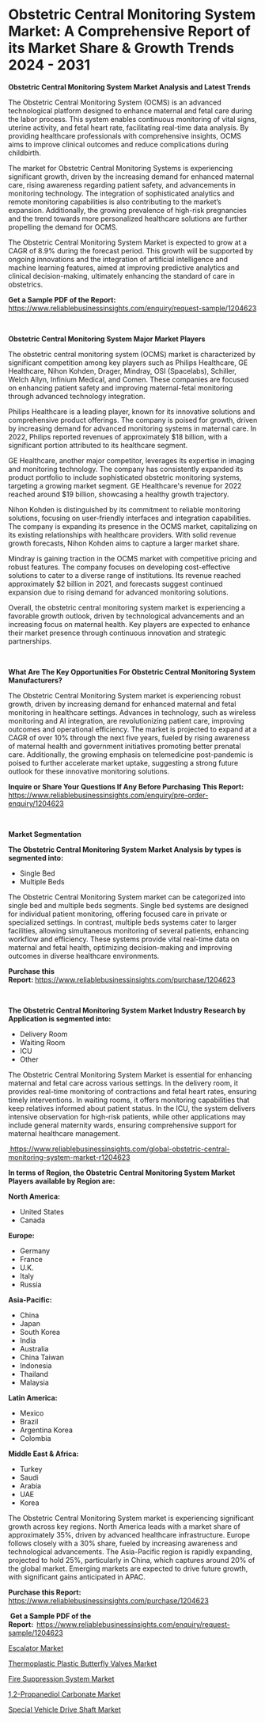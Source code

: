<p><h1>Obstetric Central Monitoring System Market: A Comprehensive Report of its Market Share & Growth Trends 2024 - 2031</h1></p><p><strong>Obstetric Central Monitoring System Market Analysis and Latest Trends</strong></p>
<p><p>The Obstetric Central Monitoring System (OCMS) is an advanced technological platform designed to enhance maternal and fetal care during the labor process. This system enables continuous monitoring of vital signs, uterine activity, and fetal heart rate, facilitating real-time data analysis. By providing healthcare professionals with comprehensive insights, OCMS aims to improve clinical outcomes and reduce complications during childbirth.</p><p>The market for Obstetric Central Monitoring Systems is experiencing significant growth, driven by the increasing demand for enhanced maternal care, rising awareness regarding patient safety, and advancements in monitoring technology. The integration of sophisticated analytics and remote monitoring capabilities is also contributing to the market’s expansion. Additionally, the growing prevalence of high-risk pregnancies and the trend towards more personalized healthcare solutions are further propelling the demand for OCMS.</p><p>The Obstetric Central Monitoring System Market is expected to grow at a CAGR of 8.9% during the forecast period. This growth will be supported by ongoing innovations and the integration of artificial intelligence and machine learning features, aimed at improving predictive analytics and clinical decision-making, ultimately enhancing the standard of care in obstetrics.</p></p>
<p><strong>Get a Sample PDF of the Report:&nbsp;</strong> <a href="https://www.reliablebusinessinsights.com/enquiry/request-sample/1204623?utm_campaign=57&utm_medium=2&utm_source=Github&utm_content=ia&utm_term=16102024&utm_id=obstetric-central-monitoring-system">https://www.reliablebusinessinsights.com/enquiry/request-sample/1204623</a></p>
<p>&nbsp;</p>
<p><strong>Obstetric Central Monitoring System Major Market Players</strong></p>
<p><p>The obstetric central monitoring system (OCMS) market is characterized by significant competition among key players such as Philips Healthcare, GE Healthcare, Nihon Kohden, Drager, Mindray, OSI (Spacelabs), Schiller, Welch Allyn, Infinium Medical, and Comen. These companies are focused on enhancing patient safety and improving maternal-fetal monitoring through advanced technology integration.</p><p>Philips Healthcare is a leading player, known for its innovative solutions and comprehensive product offerings. The company is poised for growth, driven by increasing demand for advanced monitoring systems in maternal care. In 2022, Philips reported revenues of approximately $18 billion, with a significant portion attributed to its healthcare segment.</p><p>GE Healthcare, another major competitor, leverages its expertise in imaging and monitoring technology. The company has consistently expanded its product portfolio to include sophisticated obstetric monitoring systems, targeting a growing market segment. GE Healthcare's revenue for 2022 reached around $19 billion, showcasing a healthy growth trajectory.</p><p>Nihon Kohden is distinguished by its commitment to reliable monitoring solutions, focusing on user-friendly interfaces and integration capabilities. The company is expanding its presence in the OCMS market, capitalizing on its existing relationships with healthcare providers. With solid revenue growth forecasts, Nihon Kohden aims to capture a larger market share.</p><p>Mindray is gaining traction in the OCMS market with competitive pricing and robust features. The company focuses on developing cost-effective solutions to cater to a diverse range of institutions. Its revenue reached approximately $2 billion in 2021, and forecasts suggest continued expansion due to rising demand for advanced monitoring solutions.</p><p>Overall, the obstetric central monitoring system market is experiencing a favorable growth outlook, driven by technological advancements and an increasing focus on maternal health. Key players are expected to enhance their market presence through continuous innovation and strategic partnerships.</p></p>
<p>&nbsp;</p>
<p><strong>What Are The Key Opportunities For Obstetric Central Monitoring System Manufacturers?</strong></p>
<p><p>The Obstetric Central Monitoring System market is experiencing robust growth, driven by increasing demand for enhanced maternal and fetal monitoring in healthcare settings. Advances in technology, such as wireless monitoring and AI integration, are revolutionizing patient care, improving outcomes and operational efficiency. The market is projected to expand at a CAGR of over 10% through the next five years, fueled by rising awareness of maternal health and government initiatives promoting better prenatal care. Additionally, the growing emphasis on telemedicine post-pandemic is poised to further accelerate market uptake, suggesting a strong future outlook for these innovative monitoring solutions.</p></p>
<p><strong>Inquire or Share Your Questions If Any Before Purchasing This Report:</strong> <a href="https://www.reliablebusinessinsights.com/enquiry/pre-order-enquiry/1204623?utm_campaign=57&utm_medium=2&utm_source=Github&utm_content=ia&utm_term=16102024&utm_id=obstetric-central-monitoring-system">https://www.reliablebusinessinsights.com/enquiry/pre-order-enquiry/1204623</a></p>
<p>&nbsp;</p>
<p><strong>Market Segmentation</strong></p>
<p><strong>The Obstetric Central Monitoring System Market Analysis by types is segmented into:</strong></p>
<p><ul><li>Single Bed</li><li>Multiple Beds</li></ul></p>
<p><p>The Obstetric Central Monitoring System market can be categorized into single bed and multiple beds segments. Single bed systems are designed for individual patient monitoring, offering focused care in private or specialized settings. In contrast, multiple beds systems cater to larger facilities, allowing simultaneous monitoring of several patients, enhancing workflow and efficiency. These systems provide vital real-time data on maternal and fetal health, optimizing decision-making and improving outcomes in diverse healthcare environments.</p></p>
<p><strong>Purchase this Report:&nbsp;</strong><a href="https://www.reliablebusinessinsights.com/purchase/1204623?utm_campaign=57&utm_medium=2&utm_source=Github&utm_content=ia&utm_term=16102024&utm_id=obstetric-central-monitoring-system">https://www.reliablebusinessinsights.com/purchase/1204623</a></p>
<p>&nbsp;</p>
<p><strong>The Obstetric Central Monitoring System Market Industry Research by Application is segmented into:</strong></p>
<p><ul><li>Delivery Room</li><li>Waiting Room</li><li>ICU</li><li>Other</li></ul></p>
<p><p>The Obstetric Central Monitoring System Market is essential for enhancing maternal and fetal care across various settings. In the delivery room, it provides real-time monitoring of contractions and fetal heart rates, ensuring timely interventions. In waiting rooms, it offers monitoring capabilities that keep relatives informed about patient status. In the ICU, the system delivers intensive observation for high-risk patients, while other applications may include general maternity wards, ensuring comprehensive support for maternal healthcare management.</p></p>
<p><a href="https://www.reliablebusinessinsights.com/global-obstetric-central-monitoring-system-market-r1204623?utm_campaign=57&utm_medium=2&utm_source=Github&utm_content=ia&utm_term=16102024&utm_id=obstetric-central-monitoring-system">&nbsp;https://www.reliablebusinessinsights.com/global-obstetric-central-monitoring-system-market-r1204623</a></p>
<p><strong>In terms of Region, the Obstetric Central Monitoring System Market Players available by Region are:</strong></p>
<p>
    <p> <strong> North America: </strong>
        <ul>
            <li>United States</li>
            <li>Canada</li>
        </ul>
        </p> 
    <p> <strong> Europe: </strong>
        <ul>
            <li>Germany</li>
            <li>France</li>
            <li>U.K.</li>
            <li>Italy</li>
            <li>Russia</li>
        </ul>
        </p> 
    <p> <strong> Asia-Pacific: </strong>
        <ul>
            <li>China</li>
            <li>Japan</li>
            <li>South Korea</li>
            <li>India</li>
            <li>Australia</li>
            <li>China Taiwan</li>
            <li>Indonesia</li>
            <li>Thailand</li>
            <li>Malaysia</li>
        </ul>
        </p> 
    <p> <strong> Latin America: </strong>
        <ul>
            <li>Mexico</li>
            <li>Brazil</li>
            <li>Argentina Korea</li>
            <li>Colombia</li>
        </ul>
        </p> 
    <p> <strong> Middle East & Africa: </strong>
        <ul>
            <li>Turkey</li>
            <li>Saudi</li>
            <li>Arabia</li>
            <li>UAE</li>
            <li>Korea</li>
        </ul>
    </p>
    </p>
<p><p>The Obstetric Central Monitoring System market is experiencing significant growth across key regions. North America leads with a market share of approximately 35%, driven by advanced healthcare infrastructure. Europe follows closely with a 30% share, fueled by increasing awareness and technological advancements. The Asia-Pacific region is rapidly expanding, projected to hold 25%, particularly in China, which captures around 20% of the global market. Emerging markets are expected to drive future growth, with significant gains anticipated in APAC.</p></p>
<p><strong>Purchase this Report: </strong><a href="https://www.reliablebusinessinsights.com/purchase/1204623?utm_campaign=57&utm_medium=2&utm_source=Github&utm_content=ia&utm_term=16102024&utm_id=obstetric-central-monitoring-system">https://www.reliablebusinessinsights.com/purchase/1204623</a></p>
<p>&nbsp;<strong>Get a Sample PDF of the Report:&nbsp;&nbsp;</strong><a href="https://www.reliablebusinessinsights.com/enquiry/request-sample/1204623?utm_campaign=57&utm_medium=2&utm_source=Github&utm_content=ia&utm_term=16102024&utm_id=obstetric-central-monitoring-system">https://www.reliablebusinessinsights.com/enquiry/request-sample/1204623</a></p>
<p><strong></strong></p>
<p><p><a href="https://issuu.com/reportprime-2/docs/escalator-market-size-2030.pptx_29c1bf1d6eb25c?utm_campaign=57&utm_medium=2&utm_source=Github&utm_content=ia&utm_term=16102024&utm_id=obstetric-central-monitoring-system">Escalator Market</a></p><p><a href="https://github.com/haydee0czminge/Market-Research-Report-List-1/blob/main/thermoplastic-plastic-butterfly-valves-market.md?utm_campaign=57&utm_medium=2&utm_source=Github&utm_content=ia&utm_term=16102024&utm_id=obstetric-central-monitoring-system">Thermoplastic Plastic Butterfly Valves Market</a></p><p><a href="https://issuu.com/reportprime-2/docs/fire-suppression-system-market-size_cb20791f92d05f?utm_campaign=57&utm_medium=2&utm_source=Github&utm_content=ia&utm_term=16102024&utm_id=obstetric-central-monitoring-system">Fire Suppression System Market</a></p><p><a href="https://www.linkedin.com/pulse/global-12-propanediol-carbonate-market-focus-product-type-itype-qanbf?trk=public_post_embed_feed-article-content&utm_campaign=57&utm_medium=2&utm_source=Github&utm_content=ia&utm_term=16102024&utm_id=obstetric-central-monitoring-system">1,2-Propanediol Carbonate Market</a></p><p><a href="https://github.com/malandranz3ggo/Market-Research-Report-List-1/blob/main/special-vehicle-drive-shaft-market.md?utm_campaign=57&utm_medium=2&utm_source=Github&utm_content=ia&utm_term=16102024&utm_id=obstetric-central-monitoring-system">Special Vehicle Drive Shaft Market</a></p></p>